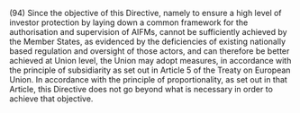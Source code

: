 (94) Since the objective of this Directive, namely to ensure a high level of investor protection by laying down a common framework for the authorisation and supervision of AIFMs, cannot be sufficiently achieved by the Member States, as evidenced by the deficiencies of existing nationally based regulation and oversight of those actors, and can therefore be better achieved at Union level, the Union may adopt measures, in accordance with the principle of subsidiarity as set out in Article 5 of the Treaty on European Union. In accordance with the principle of proportionality, as set out in that Article, this Directive does not go beyond what is necessary in order to achieve that objective.